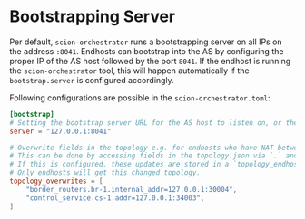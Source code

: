 # Bootstrapping Server
Per default, `scion-orchestrator` runs a bootstrapping server on all IPs on the address `:8041`. Endhosts can bootstrap into the AS by configuring the proper IP of the AS host followed by the port `8041`. If the endhost is running the `scion-orchestrator` tool, this will happen automatically if the `bootstrap.server` is configured accordingly.

Following configurations are possible in the `scion-orchestrator.toml`:

```toml
[bootstrap]
# Setting the bootstrap server URL for the AS host to listen on, or the endhost to connect to
server = "127.0.0.1:8041"

# Overwrite fields in the topology e.g. for endhosts who have NAT between them and the routers.
# This can be done by accessing fields in the topology.json via `.` and overwrite them with different values
# If this is configured, these updates are stored in a `topology_endhost.json` file, so the actual topology is not affected
# Only endhosts will get this changed topology.
topology_overwrites = [
    "border_routers.br-1.internal_addr=127.0.0.1:30004",
    "control_service.cs-1.addr=127.0.0.1:34003",
]
```
